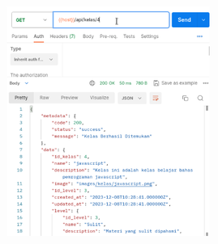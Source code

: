 <img src="https://github.com/nurzaman-now/G-MOOC-4D/blob/Backend/screenshoot/success.png" width="400" alt="Laravel Logo">
